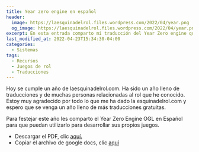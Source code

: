 ```yaml
---
title: Year zero engine en español
header:
  image: https://laesquinadelrol.files.wordpress.com/2022/04/year.png
  og_image: https://laesquinadelrol.files.wordpress.com/2022/04/year.png
excerpt: En esta entrada comparto mi traducción del Year Zero engine que utilizan varios juegos de Free league.
last_modified_at: 2022-04-23T15:34:30-04:00
categories:
  - Sistemas
tags:
  - Recursos
  - Juegos de rol
  - Traducciones
---
```


Hoy se cumple un año de laesquinadelrol.com. Ha sido un año lleno de traducciones y de muchas personas relacionadas al rol que he conocido. Estoy muy agradecido por todo lo que me ha dado la esquinadelrol.com y espero que se venga un año lleno de más traducciones gratuitas.

Para festejar este año les comparto el Year Zero Engine OGL en Español para que puedan utilizarlo para desarrollar sus propios juegos.

- Descargar el PDF, clic [aquí.](https://laesquinadelrol.files.wordpress.com/2022/04/year-zero-engine-ogl-esp-1.pdf)
- Copiar el archivo de google docs, clic [aquí](https://docs.google.com/document/d/1viics7dsoBSba05FZKo1W_YqlpS3RFyO3Hh4HwBIiuM/edit?usp=sharing)

<script type='text/javascript' src='https://storage.ko-fi.com/cdn/widget/Widget_2.js'></script><script type='text/javascript'>kofiwidget2.init('Invítame un café', '#29abe0', 'X8X035NUM');kofiwidget2.draw();</script>
